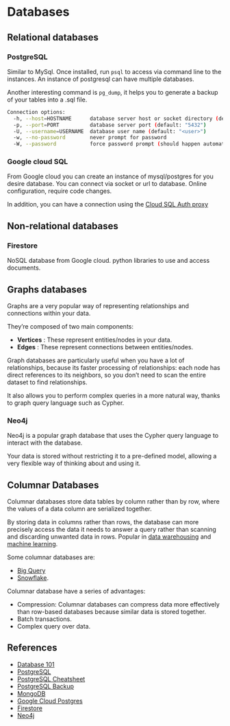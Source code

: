 # Databases

## Relational databases

### PostgreSQL

Similar to MySql. Once installed, run `psql` to access via command line to the
instances. An instance of postgresql can have multiple databases.

Another interesting command is `pg_dump`, it helps you to generate a backup of
your tables into a .sql file.

```bash
Connection options:
  -h, --host=HOSTNAME      database server host or socket directory (default: "/var/run/postgresql")
  -p, --port=PORT          database server port (default: "5432")
  -U, --username=USERNAME  database user name (default: "<user>")
  -w, --no-password        never prompt for password
  -W, --password           force password prompt (should happen automatically)
```

### Google cloud SQL

From Google cloud you can create an instance of mysql/postgres for you desire
database. You can connect via socket or url to database. Online configuration,
require code changes.

In addition, you can have a connection using the
[Cloud SQL Auth proxy](https://cloud.google.com/sql/docs/postgres/connect-admin-proxy)

## Non-relational databases

### Firestore

NoSQL database from Google cloud. python libraries to use and access documents.

## Graphs databases

Graphs are a very popular way of representing relationships and connections
within your data.

They’re composed of two main components:

- **Vertices** : These represent entities/nodes in your data.
- **Edges** : These represent connections between entities/nodes.

Graph databases are particularly useful when you have a lot of relationships,
because its faster processing of relationships: each node has direct references
to its neighbors, so you don’t need to scan the entire dataset to find
relationships.

It also allows you to perform complex queries in a more natural way, thanks to
graph query language such as Cypher.

### Neo4j

Neo4j is a popular graph database that uses the Cypher query language to
interact with the database.

Your data is stored without restricting it to a pre-defined model, allowing a
very flexible way of thinking about and using it.

## Columnar Databases

Columnar databases store data tables by column rather than by row, where the
values of a data column are serialized together.

By storing data in columns rather than rows, the database can more precisely
access the data it needs to answer a query rather than scanning and discarding
unwanted data in rows. Popular in
[data warehousing](../architecture/data-storage.md) and
[machine learning](../machine-learning/fundamentals.md).

Some columnar databases are:

- [Big Query](https://cloud.google.com/bigquery/docs/storage_overview)
- [Snowflake](https://docs.snowflake.com/en/user-guide/intro-key-concepts#database-storage).

Columnar database have a series of advantages:

- Compression: Columnar databases can compress data more effectively than
  row-based databases because similar data is stored together.
- Batch transactions.
- Complex query over data.

## References

- [Database 101](https://thomaslarock.com/2018/07/databases-101/)
- [PostgreSQL](https://gist.github.com/McLargo/ae633d1ff481c20c21433074169d283c#file-postgresql-md)
- [PostgreSQL Cheatsheet](https://www.postgresqltutorial.com/postgresql-cheat-sheet/)
- [PostgreSQL Backup](https://www.postgresqltutorial.com/postgresql-administration/postgresql-backup-database/)
- [MongoDB](https://gist.github.com/McLargo/ae633d1ff481c20c21433074169d283c#file-mongodb-md)
- [Google Cloud Postgres](https://cloud.google.com/sql/docs/postgres)
- [Firestore](https://firebase.google.com/docs/firestore)
- [Neo4j](https://gist.github.com/McLargo/ae633d1ff481c20c21433074169d283c#file-neo4j-md)
